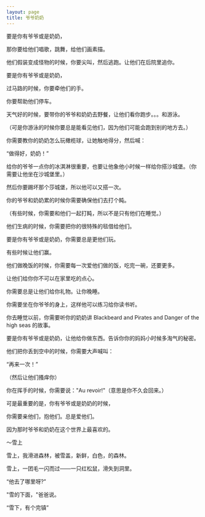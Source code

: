 ```yaml
---
layout: page
title: 爷爷奶奶
---
```


要是你有爷爷或是奶奶，

那你要给他们唱歌，跳舞，给他们画素描。

他们假装变成怪物的时候，你要尖叫，然后逃跑。让他们在后院里追你。

要是你有爷爷或是奶奶，

过马路的时候，你要牵他们的手。

你要帮助他们停车。

天气好的时候，要带你的爷爷和奶奶去野餐，让他们看你跑步。。。和游泳。

（可是你游泳的时候你要总是能看见他们，因为他们可能会跑到别的地方去。）

你需要教你的奶奶怎么玩橄榄球，让她触地得分，然后喊：

“做得好，奶奶！”

给你的爷爷一点你的冰淇淋很重要，也要让他象他小时候一样给你搭沙城堡。（你需要让他坐在沙城堡里。）

然后你要踢坏那个莎城堡，所以他可以又搭一次。

你的爷爷和奶奶累的时候你需要确保他们去打个盹。

（有些时候，你需要和他们一起打盹，所以不是只有他们在睡觉。）

他们生病的时候，你需要把你的很特殊的毯借给他们。

要是你有爷爷或是奶奶，你需要总是更他们玩。

有些时候让他们赢。

他们做晚饭的时候，你需要每一次爱他们做的饭，吃完一碗，还要更多。

让他们给你你不可以在家里吃的点心。

你需要总是让他们给你礼物。让你晚睡。

你需要坐在你爷爷的身上，这样他可以练习给你读书听。

你去睡觉以前，你需要听你的奶奶讲 Blackbeard and Pirates and Danger of the high seas 的故事。

要是你有爷爷或是奶奶，让他给你做东西。告诉你你的妈妈小时候多淘气的秘密。

他们把你丢到空中的时候，你需要大声喊叫：

“再来一次！”

（然后让他们搔痒你）

你在挥手的时候，你需要说："Au revoir!"（意思是你不久会回来。）

可是最重要的是，你有爷爷或是奶奶的时候，

你需要亲他们，抱他们。总是爱他们。

因为那时爷爷和奶奶在这个世界上最喜欢的。



～雪上

雪上，我滑进森林，被雪盖，新鲜，白色，的森林。

雪上，一团毛一闪而过——一只红松鼠，滑失到洞里。

“他去了哪里呀?”

"雪的下面，"爸爸说。

“雪下，有个完镇”

